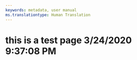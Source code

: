 ```yaml
---
keywords: metadata, user manual
ms.translationtype: Human Translation
---
```

# this is a test page 3/24/2020 9:37:08 PM